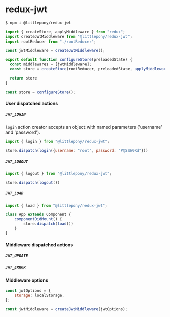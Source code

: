 # redux-jwt

```sh
$ npm i @littlepony/redux-jwt
```

```js
import { createStore, applyMiddleware } from "redux";
import createJwtMiddleware from "@littlepony/redux-jwt";
import rootReducer from "./rootReducer";

const jwtMiddleware = createJwtMiddleware();

export default function configureStore(preloadedState) {
  const middlewares = [jwtMiddleware];
  const store = createStore(rootReducer, preloadedState, applyMiddleware(...middlewares));

  return store
}

const store = configureStore();

```

#### User dispatched actions

##### `JWT_LOGIN`
`login` action creator accepts an object with named parameters ('username' and 'password').
```js
import { login } from "@littlepony/redux-jwt";

store.dispatch(login({username: "root", password: "P@S$W0Rd"}))
```
##### `JWT_LOGOUT`
```js
import { logout } from "@littlepony/redux-jwt";

store.dispatch(logout())
```

##### `JWT_LOAD`
```js
import { load } from "@littlepony/redux-jwt";

class App extends Component {
    componentDidMount() {
        store.dispatch(load())
    }
}
```

#### Middleware dispatched actions

##### `JWT_UPDATE`

##### `JWT_ERROR`

#### Middleware options

```js
const jwtOptions = {
    storage: localStorage,
};

const jwtMiddleware = createJwtMiddleware(jwtOptions);
```
